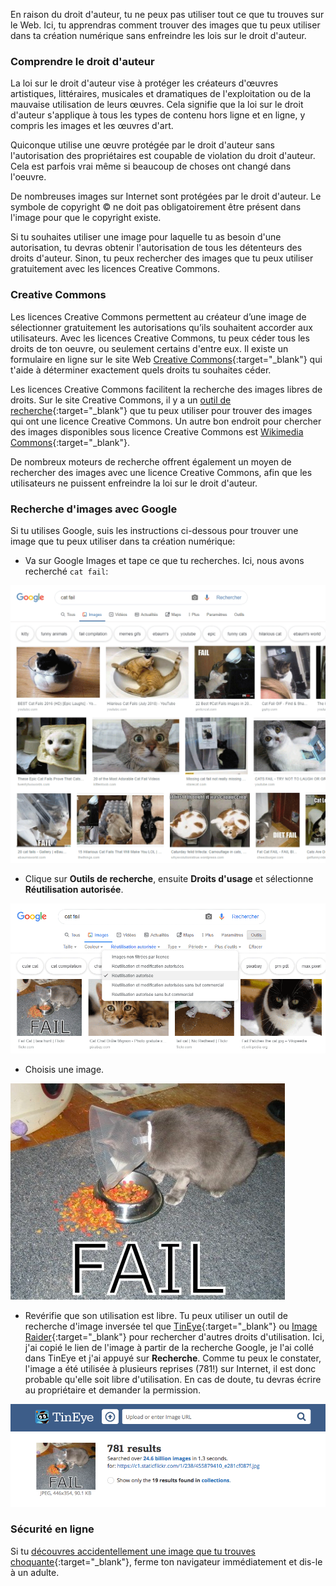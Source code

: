 En raison du droit d'auteur, tu ne peux pas utiliser tout ce que tu trouves sur le Web. Ici, tu apprendras comment trouver des images que tu peux utiliser dans ta création numérique sans enfreindre les lois sur le droit d'auteur.

### Comprendre le droit d'auteur

La loi sur le droit d'auteur vise à protéger les créateurs d'œuvres artistiques, littéraires, musicales et dramatiques de l'exploitation ou de la mauvaise utilisation de leurs œuvres. Cela signifie que la loi sur le droit d'auteur s'applique à tous les types de contenu hors ligne et en ligne, y compris les images et les œuvres d'art.

Quiconque utilise une œuvre protégée par le droit d'auteur sans l'autorisation des propriétaires est coupable de violation du droit d'auteur. Cela est parfois vrai même si beaucoup de choses ont changé dans l'oeuvre.

De nombreuses images sur Internet sont protégées par le droit d'auteur. Le symbole de copyright © ne doit pas obligatoirement être présent dans l'image pour que le copyright existe.

Si tu souhaites utiliser une image pour laquelle tu as besoin d'une autorisation, tu devras obtenir l'autorisation de tous les détenteurs des droits d'auteur. Sinon, tu peux rechercher des images que tu peux utiliser gratuitement avec les licences Creative Commons.

### Creative Commons

Les licences Creative Commons permettent au créateur d’une image de sélectionner gratuitement les autorisations qu’ils souhaitent accorder aux utilisateurs. Avec les licences Creative Commons, tu peux céder tous les droits de ton oeuvre, ou seulement certains d'entre eux. Il existe un formulaire en ligne sur le site Web [Creative Commons](https://creativecommons.org/){:target="_blank"} qui t'aide à déterminer exactement quels droits tu souhaites céder.

Les licences Creative Commons facilitent la recherche des images libres de droits. Sur le site Creative Commons, il y a un [outil de recherche](https://search.creativecommons.org/){:target="_blank"} que tu peux utiliser pour trouver des images qui ont une licence Creative Commons. Un autre bon endroit pour chercher des images disponibles sous licence Creative Commons est [Wikimedia Commons](https://commons.wikimedia.org/wiki/Main_Page){:target="_blank"}.

De nombreux moteurs de recherche offrent également un moyen de rechercher des images avec une licence Creative Commons, afin que les utilisateurs ne puissent enfreindre la loi sur le droit d'auteur.

### Recherche d'images avec Google

Si tu utilises Google, suis les instructions ci-dessous pour trouver une image que tu peux utiliser dans ta création numérique:

+ Va sur Google Images et tape ce que tu recherches. Ici, nous avons recherché `cat fail`:

![Recherche Cat Fail](images/catfailsearch.png)

+ Clique sur **Outils de recherche**, ensuite **Droits d'usage** et sélectionne **Réutilisation autorisée**.

![Réutilisation autorisée](images/labeledforreuse.png)

+ Choisis une image.

![Cat Fail](images/catfail.png)

+ Revérifie que son utilisation est libre. Tu peux utiliser un outil de recherche d'image inversée tel que [TinEye](https://www.tineye.com/){:target="_blank"} ou [Image Raider](https://www.imageraider.com/){:target="_blank"} pour rechercher d'autres droits d'utilisation. Ici, j'ai copié le lien de l'image à partir de la recherche Google, je l'ai collé dans TinEye et j'ai appuyé sur **Recherche**. Comme tu peux le constater, l'image a été utilisée à plusieurs reprises (781!) sur Internet, il est donc probable qu'elle soit libre d'utilisation. En cas de doute, tu devras écrire au propriétaire et demander la permission.

![Recherche inversée](images/reversesearch.png)

### Sécurité en ligne

Si tu [découvres accidentellement une image que tu trouves choquante](https://www.thinkuknow.co.uk/11_13/Need-advice/Things-you-see-online/){:target="_blank"}, ferme ton navigateur immédiatement et dis-le à un adulte.